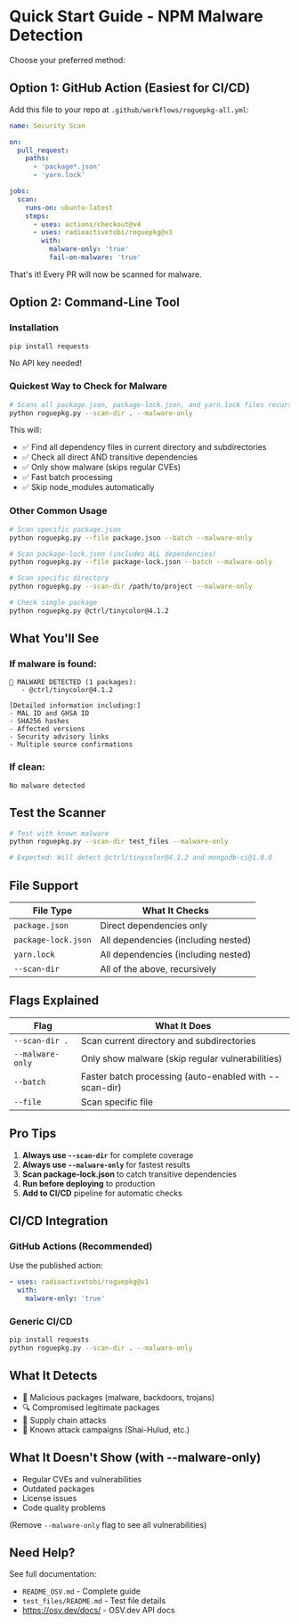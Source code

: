 # Quick Start Guide - NPM Malware Detection

Choose your preferred method:

## Option 1: GitHub Action (Easiest for CI/CD)

Add this file to your repo at `.github/workflows/roguepkg-all.yml`:

```yaml
name: Security Scan

on:
  pull_request:
    paths:
      - 'package*.json'
      - 'yarn.lock'

jobs:
  scan:
    runs-on: ubuntu-latest
    steps:
      - uses: actions/checkout@v4
      - uses: radioactivetobi/roguepkg@v1
        with:
          malware-only: 'true'
          fail-on-malware: 'true'
```

That's it! Every PR will now be scanned for malware.

## Option 2: Command-Line Tool

### Installation

```bash
pip install requests
```

No API key needed!

### Quickest Way to Check for Malware

```bash
# Scans all package.json, package-lock.json, and yarn.lock files recursively
python roguepkg.py --scan-dir . --malware-only
```

This will:
- ✅ Find all dependency files in current directory and subdirectories
- ✅ Check all direct AND transitive dependencies
- ✅ Only show malware (skips regular CVEs)
- ✅ Fast batch processing
- ✅ Skip node_modules automatically

### Other Common Usage

```bash
# Scan specific package.json
python roguepkg.py --file package.json --batch --malware-only

# Scan package-lock.json (includes ALL dependencies)
python roguepkg.py --file package-lock.json --batch --malware-only

# Scan specific directory
python roguepkg.py --scan-dir /path/to/project --malware-only

# Check single package
python roguepkg.py @ctrl/tinycolor@4.1.2
```

## What You'll See

### If malware is found:
```
🚨 MALWARE DETECTED (1 packages):
   - @ctrl/tinycolor@4.1.2

[Detailed information including:]
- MAL ID and GHSA ID
- SHA256 hashes
- Affected versions
- Security advisory links
- Multiple source confirmations
```

### If clean:
```
No malware detected
```

## Test the Scanner

```bash
# Test with known malware
python roguepkg.py --scan-dir test_files --malware-only

# Expected: Will detect @ctrl/tinycolor@4.1.2 and mongodb-ci@1.0.0
```

## File Support

| File Type | What It Checks |
|-----------|----------------|
| `package.json` | Direct dependencies only |
| `package-lock.json` | All dependencies (including nested) |
| `yarn.lock` | All dependencies (including nested) |
| `--scan-dir` | All of the above, recursively |

## Flags Explained

| Flag | What It Does |
|------|-------------|
| `--scan-dir .` | Scan current directory and subdirectories |
| `--malware-only` | Only show malware (skip regular vulnerabilities) |
| `--batch` | Faster batch processing (auto-enabled with --scan-dir) |
| `--file` | Scan specific file |

## Pro Tips

1. **Always use `--scan-dir`** for complete coverage
2. **Always use `--malware-only`** for fastest results
3. **Scan package-lock.json** to catch transitive dependencies
4. **Run before deploying** to production
5. **Add to CI/CD** pipeline for automatic checks

## CI/CD Integration

### GitHub Actions (Recommended)

Use the published action:

```yaml
- uses: radioactivetobi/roguepkg@v1
  with:
    malware-only: 'true'
```

### Generic CI/CD

```bash
pip install requests
python roguepkg.py --scan-dir . --malware-only
```

## What It Detects

- 🦠 Malicious packages (malware, backdoors, trojans)
- 🔍 Compromised legitimate packages
- 🎯 Supply chain attacks
- 🚨 Known attack campaigns (Shai-Hulud, etc.)

## What It Doesn't Show (with --malware-only)

- Regular CVEs and vulnerabilities
- Outdated packages
- License issues
- Code quality problems

(Remove `--malware-only` flag to see all vulnerabilities)

## Need Help?

See full documentation:
- `README_OSV.md` - Complete guide
- `test_files/README.md` - Test file details
- https://osv.dev/docs/ - OSV.dev API docs

